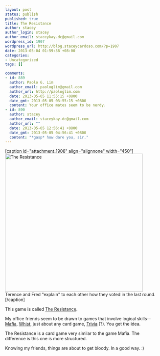 ```yaml
--- 
layout: post
status: publish
published: true
title: The Resistance
author: stacey
author_login: stacey
author_email: staceykay.dc@gmail.com
wordpress_id: 1907
wordpress_url: http://blog.staceycardoso.com/?p=1907
date: 2013-05-04 01:59:38 +08:00
categories: 
- Uncategorized
tags: []

comments: 
- id: 889
  author: Paolo G. Lim
  author_email: paologlim@gmail.com
  author_url: http://paologlim.com
  date: 2013-05-05 11:55:15 +0800
  date_gmt: 2013-05-05 03:55:15 +0800
  content: Your office mates seem to be nerdy.
- id: 890
  author: stacey
  author_email: staceykay.dc@gmail.com
  author_url: ""
  date: 2013-05-05 12:56:41 +0800
  date_gmt: 2013-05-05 04:56:41 +0800
  content: "*gasp* how dare you, sir."
---
```

[caption id="attachment_1908" align="alignnone" width="450"]<a href="http://blog.staceycardoso.com/wp-content/uploads/2013/05/DSCN1283.jpg"><img class=" wp-image-1908 " title="The Resistance" src="http://blog.staceycardoso.com/wp-content/uploads/2013/05/DSCN1283-1024x768.jpg" alt="The Resistance" width="450" /></a> Terence and Fred "explain" to each other how they voted in the last round.[/caption]

This game is called <a href="http://en.wikipedia.org/wiki/The_Resistance_(game)" target="_blank">The Resistance</a>.

My office friends seem to be drawn to games that involve logical skills--<a href="http://en.wikipedia.org/wiki/Mafia_(party_game)" target="_blank">Mafia</a>, <a href="http://en.wikipedia.org/wiki/Whist" target="_blank">Whist</a>, just about any card game, <a href="https://www.facebook.com/cebutrivianight?fref=ts" target="_blank">Trivia</a> (?). You get the idea.

The Resistance is a card game very similar to the game Mafia. The difference is this one is more structured.

Knowing my friends, things are about to get bloody. In a good way. :)
